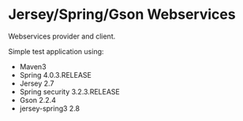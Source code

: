 Jersey/Spring/Gson Webservices
===========

Webservices provider and client.

Simple test application using:
- Maven3
- Spring 4.0.3.RELEASE
- Jersey 2.7
- Spring security 3.2.3.RELEASE
- Gson 2.2.4
- jersey-spring3 2.8
